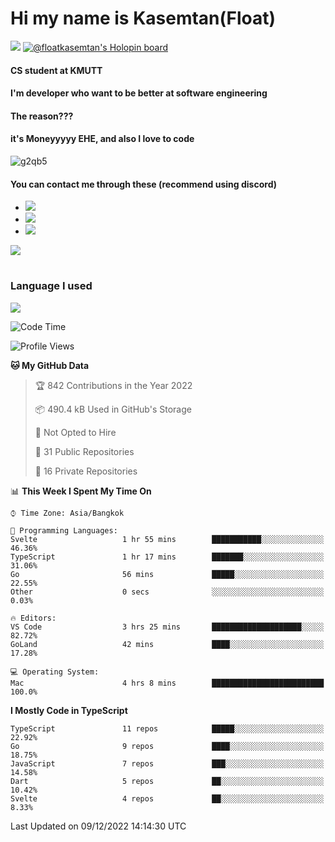 # Hi my name is Kasemtan(Float)
![](https://64.media.tumblr.com/9c2a8f831efe8da556ffbf89cebb52c9/b86c1ab833a37e32-93/s1280x1920/d000dc22f75df64be2bc150f5fa69c4f6df6bb07.gifv)
[![@floatkasemtan's Holopin board](https://holopin.me/floatkasemtan)](https://holopin.io/@floatkasemtan)
#### CS student at KMUTT
#### I'm developer who want to be better at software engineering
#### The reason???
#### it's Moneyyyyy EHE, and also I love to code
![g2qb5](https://user-images.githubusercontent.com/69688279/175812510-9235eaf7-72f7-40d3-b163-56efa9aa5c6b.gif)

#### You can contact me through these (recommend using discord)
- [![](https://img.shields.io/badge/Discord-5865F2?logo=Discord&logoColor=white)](https://discordapp.com/users/278155096225742848)
- [![](https://img.shields.io/badge/Facebook-1877F2?logo=facebook&logoColor=white)](https://www.facebook.com/float.teavasirichokchai/)
- [![](https://img.shields.io/badge/linkedin-0A66C2?logo=linkedin&logoColor=white)](https://www.linkedin.com/in/kasemtan-teavasirichokchai-975531227/)

[![](https://github-readme-stats.vercel.app/api?username=FloatKasemtan&show_icons=true&theme=nightowl)]()
#
### Language I used
[![](https://github-readme-stats.vercel.app/api/top-langs/?username=FloatKasemtan&layout=compact&theme=nightowl)]()
<!--START_SECTION:waka-->
![Code Time](http://img.shields.io/badge/Code%20Time-824%20hrs%2044%20mins-blue)

![Profile Views](http://img.shields.io/badge/Profile%20Views-5-blue)

**🐱 My GitHub Data** 

> 🏆 842 Contributions in the Year 2022
 > 
> 📦 490.4 kB Used in GitHub's Storage 
 > 
> 🚫 Not Opted to Hire
 > 
> 📜 31 Public Repositories 
 > 
> 🔑 16 Private Repositories  
 > 
📊 **This Week I Spent My Time On** 

```text
⌚︎ Time Zone: Asia/Bangkok

💬 Programming Languages: 
Svelte                   1 hr 55 mins        ███████████░░░░░░░░░░░░░░   46.36% 
TypeScript               1 hr 17 mins        ███████░░░░░░░░░░░░░░░░░░   31.06% 
Go                       56 mins             █████░░░░░░░░░░░░░░░░░░░░   22.55% 
Other                    0 secs              ░░░░░░░░░░░░░░░░░░░░░░░░░   0.03%

🔥 Editors: 
VS Code                  3 hrs 25 mins       ████████████████████░░░░░   82.72% 
GoLand                   42 mins             ████░░░░░░░░░░░░░░░░░░░░░   17.28%

💻 Operating System: 
Mac                      4 hrs 8 mins        █████████████████████████   100.0%

```

**I Mostly Code in TypeScript** 

```text
TypeScript               11 repos            █████░░░░░░░░░░░░░░░░░░░░   22.92% 
Go                       9 repos             ████░░░░░░░░░░░░░░░░░░░░░   18.75% 
JavaScript               7 repos             ███░░░░░░░░░░░░░░░░░░░░░░   14.58% 
Dart                     5 repos             ██░░░░░░░░░░░░░░░░░░░░░░░   10.42% 
Svelte                   4 repos             ██░░░░░░░░░░░░░░░░░░░░░░░   8.33%

```



 Last Updated on 09/12/2022 14:14:30 UTC
<!--END_SECTION:waka-->
<!--
**FloatKasemtan/FloatKasemtan** is a ✨ _special_ ✨ repository because its `README.md` (this file) appears on your GitHub profile.

Here are some ideas to get you started:

- 🔭 I’m currently working on ...
- 🌱 I’m currently learning ...
- 👯 I’m looking to collaborate on ...
- 🤔 I’m looking for help with ...
- 💬 Ask me about ...
- 📫 How to reach me: ...
- 😄 Pronouns: ...
- ⚡ Fun fact: ...
-->
